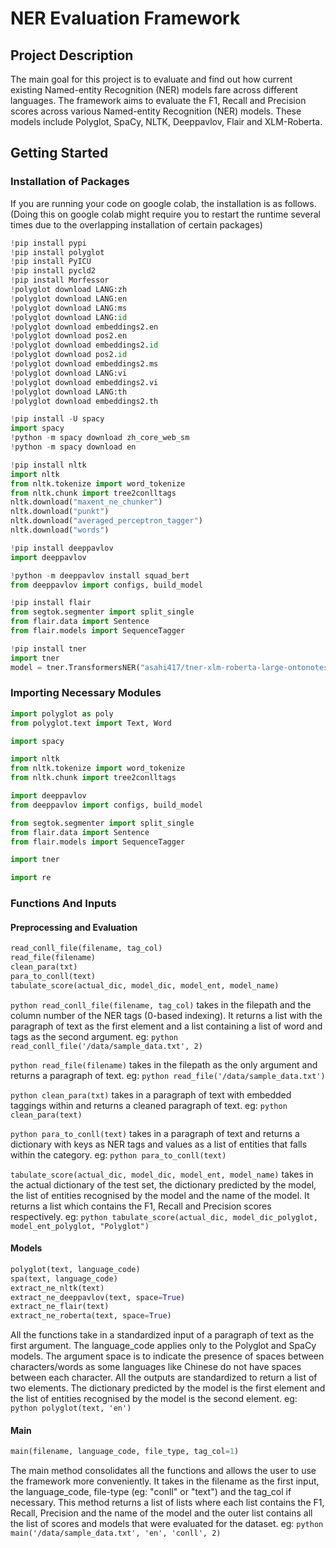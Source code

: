 # NER Evaluation Framework

## Project Description

The main goal for this project is to evaluate and find out how current existing Named-entity Recognition (NER) models fare across different languages. The framework aims to evaluate the F1, Recall and Precision scores across various Named-entity Recognition (NER) models. These models include Polyglot, SpaCy, NLTK, Deeppavlov, Flair and XLM-Roberta.

## Getting Started

### Installation of Packages
If you are running your code on google colab, the installation is as follows.
(Doing this on google colab might require you to restart the runtime several times due to the overlapping installation of certain packages)
```python
!pip install pypi
!pip install polyglot
!pip install PyICU
!pip install pycld2
!pip install Morfessor
!polyglot download LANG:zh
!polyglot download LANG:en
!polyglot download LANG:ms
!polyglot download LANG:id
!polyglot download embeddings2.en
!polyglot download pos2.en
!polyglot download embeddings2.id
!polyglot download pos2.id
!polyglot download embeddings2.ms
!polyglot download LANG:vi
!polyglot download embeddings2.vi
!polyglot download LANG:th
!polyglot download embeddings2.th

!pip install -U spacy
import spacy
!python -m spacy download zh_core_web_sm
!python -m spacy download en

!pip install nltk
import nltk
from nltk.tokenize import word_tokenize
from nltk.chunk import tree2conlltags
nltk.download("maxent_ne_chunker")
nltk.download("punkt")
nltk.download("averaged_perceptron_tagger")
nltk.download("words")

!pip install deeppavlov
import deeppavlov

!python -m deeppavlov install squad_bert
from deeppavlov import configs, build_model

!pip install flair
from segtok.segmenter import split_single
from flair.data import Sentence
from flair.models import SequenceTagger

!pip install tner
import tner
model = tner.TransformersNER("asahi417/tner-xlm-roberta-large-ontonotes5")
```

### Importing Necessary Modules

```python
import polyglot as poly
from polyglot.text import Text, Word

import spacy

import nltk
from nltk.tokenize import word_tokenize
from nltk.chunk import tree2conlltags

import deeppavlov
from deeppavlov import configs, build_model

from segtok.segmenter import split_single
from flair.data import Sentence
from flair.models import SequenceTagger

import tner

import re
```
### Functions And Inputs

#### Preprocessing and Evaluation
```python
read_conll_file(filename, tag_col)
read_file(filename)
clean_para(txt)
para_to_conll(text)
tabulate_score(actual_dic, model_dic, model_ent, model_name)
```

```python read_conll_file(filename, tag_col)``` takes in the filepath and the column number of the NER tags (0-based indexing). It returns a list with the paragraph of text as the first element and a list containing a list of word and tags as the second argument. eg: ```python read_conll_file('/data/sample_data.txt', 2)```

```python read_file(filename)``` takes in the filepath as the only argument and returns a paragraph of text. eg: ```python read_file('/data/sample_data.txt')```

```python clean_para(txt)``` takes in a paragraph of text with embedded taggings within and returns a cleaned paragraph of text. eg: ```python clean_para(text)```

```python para_to_conll(text)``` takes in a paragraph of text and returns a dictionary with keys as NER tags and values as a list of entities that falls within the category. eg: ```python para_to_conll(text)```

```tabulate_score(actual_dic, model_dic, model_ent, model_name)``` takes in the actual dictionary of the test set, the dictionary predicted by the model, the list of entities recognised by the model and the name of the model. It returns a list which contains the F1, Recall and Precision scores respectively. eg: ```python tabulate_score(actual_dic, model_dic_polyglot, model_ent_polyglot, "Polyglot")```

#### Models
```python
polyglot(text, language_code)
spa(text, language_code)
extract_ne_nltk(text)
extract_ne_deeppavlov(text, space=True)
extract_ne_flair(text)
extract_ne_roberta(text, space=True)
```

All the functions take in a standardized input of a paragraph of text as the first argument. The language_code applies only to the Polyglot and SpaCy models. The argument space is to indicate the presence of spaces between characters/words as some languages like Chinese do not have spaces between each character. All the outputs are standardized to return a list of two elements. The dictionary predicted by the model is the first element and the list of entities recognised by the model is the second element. eg: ```python polyglot(text, 'en')```

#### Main
```python
main(filename, language_code, file_type, tag_col=1)
```

The main method consolidates all the functions and allows the user to use the framework more conveniently. It takes in the filename as the first input, the language_code, file-type (eg: "conll" or "text") and the tag_col if necessary. This method returns a list of lists where each list contains the F1, Recall, Precision and the name of the model and the outer list contains all the list of scores and models that were evaluated for the dataset. eg: ```python main('/data/sample_data.txt', 'en', 'conll', 2)```
